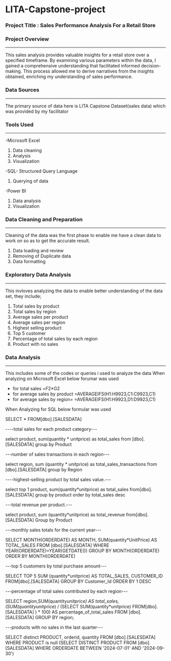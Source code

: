 # LITA-Capstone-project

### Project Title : Sales Performance Analysis For a Retail Store 

### Project Overview
---
This sales analysis provides valuable insights for a retail store over a specified timeframe. By examining various parameters within the data, I gained a comprehensive understanding that facilitated informed decision-making. This process allowed me to derive narratives from the insights obtained, enriching my understanding of sales performance.

### Data Sources 
---
The primary source of data here is LITA Capstone Dataset(sales data) which was provided by my facilitator 

### Tools Used 
---
-Microsoft Excel  
   1. Data cleaning
   2. Analysis
   3. Visualization
      
-SQL- Structured Query Language
   1. Querying of data
      
-Power BI
   1. Data analysis
   2. Visualization

### Data Cleaning and Preparation
---
Cleaning of the data was the first phase to enable me have a clean data to work on so as to get the accurate result.
  1. Data loading and review
  2. Removing of Duplicate data
  3. Data formatting
### Exploratory Data Analysis 
---
This invloves analyzing the data to enable better understanding of the data set, they include;
  1. Total sales by product
  2. Total sales by region
  3. Average sales per product
  4. Average sales per region
  5. Highest selling product
  6. Top 5 customer
  7. Percentage of total sales by each region
  8. Product with no sales 

### Data Analysis
---
This includes some of the codes or queries i used to analyze the data 
When analyzing on Microsoft Excel below forumar was used
   - for total sales =$F2*$G2
   - for average sales by product =AVERAGEIFS(H1:H9923,C1:C9923,C1)
   - for average sales by region= =AVERAGEIFS(H1:H9923,D1:D9923,C1)

When Analyzing for SQL below formular was used 

SELECT * FROM[dbo].[SALESDATA]

----total sales for each product category---

select product,
sum(quantity * unitprice) as total_sales
from [dbo].[SALESDATA]
group by Product

---number of sales transactions in each region---

select region,
sum (quantity * unitprice) as total_sales_transactions
from [dbo].[SALESDATA]
group by Region

----highest-selling product by total sales value.---

select top 1 product,
sum(quantity*unitprice) as total_sales
from[dbo].[SALESDATA]
group by product
order by total_sales
desc

---total revenue per product.---

select product,
sum (quantity*unitprice) as total_revenue
from[dbo].[SALESDATA]
Group by Product

---monthly sales totals for the current year---

SELECT MONTH(ORDERDATE) AS MONTH,
SUM(quantity*UnitPrice) AS TOTAL_SALES
FROM [dbo].[SALESDATA]
WHERE YEAR(ORDERDATE)=YEAR(GETDATE())
GROUP BY MONTH(ORDERDATE)
ORDER BY MONTH(ORDERDATE)

---top 5 customers by total purchase amount---

SELECT TOP 5 SUM (quantity*unitprice) AS TOTAL_SALES, CUSTOMER_ID
FROM[dbo].[SALESDATA]
GROUP BY Customer_Id
ORDER BY 1 DESC

---percentage of total sales contributed by each region---

SELECT region,SUM(quantity*unitprice) AS total_sales,
(SUM(quantity*unitprice) / (SELECT SUM(quantity*unitprice) FROM[dbo].[SALESDATA] ) * 100) AS percentage_of_total_sales
FROM [dbo].[SALESDATA]
GROUP BY region;

---products with no sales in the last quarter---

SELECT distinct PRODUCT, orderid, quantity
FROM [dbo].[SALESDATA]
WHERE PRODUCT is null
(SELECT DISTINCT PRODUCT
FROM [dbo].[SALESDATA]
WHERE ORDERDATE BETWEEN '2024-07-01' AND '2024-09-30')
